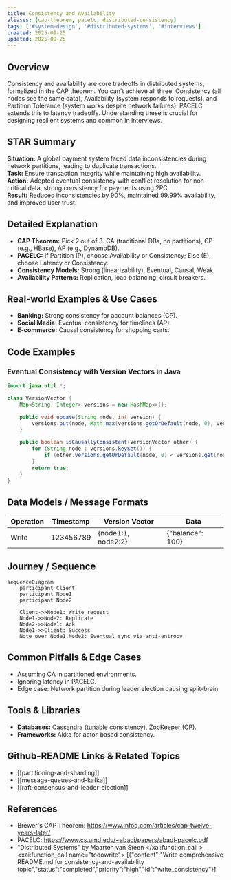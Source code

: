 ```yaml
---
title: Consistency and Availability
aliases: [cap-theorem, pacelc, distributed-consistency]
tags: ['#system-design', '#distributed-systems', '#interviews']
created: 2025-09-25
updated: 2025-09-25
---
```


## Overview
Consistency and availability are core tradeoffs in distributed systems, formalized in the CAP theorem. You can't achieve all three: Consistency (all nodes see the same data), Availability (system responds to requests), and Partition Tolerance (system works despite network failures). PACELC extends this to latency tradeoffs. Understanding these is crucial for designing resilient systems and common in interviews.

## STAR Summary
**Situation:** A global payment system faced data inconsistencies during network partitions, leading to duplicate transactions.  
**Task:** Ensure transaction integrity while maintaining high availability.  
**Action:** Adopted eventual consistency with conflict resolution for non-critical data, strong consistency for payments using 2PC.  
**Result:** Reduced inconsistencies by 90%, maintained 99.99% availability, and improved user trust.

## Detailed Explanation
- **CAP Theorem:** Pick 2 out of 3. CA (traditional DBs, no partitions), CP (e.g., HBase), AP (e.g., DynamoDB).
- **PACELC:** If Partition (P), choose Availability or Consistency; Else (E), choose Latency or Consistency.
- **Consistency Models:** Strong (linearizability), Eventual, Causal, Weak.
- **Availability Patterns:** Replication, load balancing, circuit breakers.

## Real-world Examples & Use Cases
- **Banking:** Strong consistency for account balances (CP).
- **Social Media:** Eventual consistency for timelines (AP).
- **E-commerce:** Causal consistency for shopping carts.

## Code Examples
### Eventual Consistency with Version Vectors in Java
```java
import java.util.*;

class VersionVector {
    Map<String, Integer> versions = new HashMap<>();

    public void update(String node, int version) {
        versions.put(node, Math.max(versions.getOrDefault(node, 0), version));
    }

    public boolean isCausallyConsistent(VersionVector other) {
        for (String node : versions.keySet()) {
            if (other.versions.getOrDefault(node, 0) < versions.get(node)) return false;
        }
        return true;
    }
}
```

## Data Models / Message Formats
| Operation | Timestamp | Version Vector | Data |
|-----------|-----------|----------------|------|
| Write     | 123456789 | {node1:1, node2:2} | {"balance": 100} |

## Journey / Sequence
```mermaid
sequenceDiagram
    participant Client
    participant Node1
    participant Node2

    Client->>Node1: Write request
    Node1->>Node2: Replicate
    Node2->>Node1: Ack
    Node1->>Client: Success
    Note over Node1,Node2: Eventual sync via anti-entropy
```

## Common Pitfalls & Edge Cases
- Assuming CA in partitioned environments.
- Ignoring latency in PACELC.
- Edge case: Network partition during leader election causing split-brain.

## Tools & Libraries
- **Databases:** Cassandra (tunable consistency), ZooKeeper (CP).
- **Frameworks:** Akka for actor-based consistency.

## Github-README Links & Related Topics
- [[partitioning-and-sharding]]
- [[message-queues-and-kafka]]
- [[raft-consensus-and-leader-election]]

## References
- Brewer's CAP Theorem: https://www.infoq.com/articles/cap-twelve-years-later/
- PACELC: https://www.cs.umd.edu/~abadi/papers/abadi-pacelc.pdf
- "Distributed Systems" by Maarten van Steen</content>
</xai:function_call ><xai:function_call name="todowrite">
<parameter name="todos">[{"content":"Write comprehensive README.md for consistency-and-availability topic","status":"completed","priority":"high","id":"write_consistency"}]